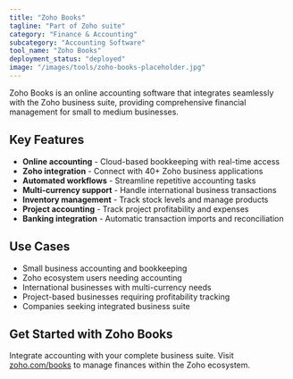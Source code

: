 ```yaml
---
title: "Zoho Books"
tagline: "Part of Zoho suite"
category: "Finance & Accounting"
subcategory: "Accounting Software"
tool_name: "Zoho Books"
deployment_status: "deployed"
image: "/images/tools/zoho-books-placeholder.jpg"
---
```

Zoho Books is an online accounting software that integrates seamlessly with the Zoho business suite, providing comprehensive financial management for small to medium businesses.

## Key Features

- **Online accounting** - Cloud-based bookkeeping with real-time access
- **Zoho integration** - Connect with 40+ Zoho business applications
- **Automated workflows** - Streamline repetitive accounting tasks
- **Multi-currency support** - Handle international business transactions
- **Inventory management** - Track stock levels and manage products
- **Project accounting** - Track project profitability and expenses
- **Banking integration** - Automatic transaction imports and reconciliation

## Use Cases

- Small business accounting and bookkeeping
- Zoho ecosystem users needing accounting
- International businesses with multi-currency needs
- Project-based businesses requiring profitability tracking
- Companies seeking integrated business suite

## Get Started with Zoho Books

Integrate accounting with your complete business suite. Visit [zoho.com/books](https://www.zoho.com/books) to manage finances within the Zoho ecosystem.